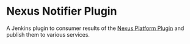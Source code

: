 # Nexus Notifier Plugin

A Jenkins plugin to consumer results of the [Nexus Platform Plugin](https://plugins.jenkins.io/nexus-jenkins-plugin) and
publish them to various services. 
